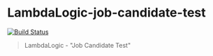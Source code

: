 # LambdaLogic-job-candidate-test

[![Build Status](https://travis-ci.org/SamAsEnd/LambdaLogic-job-candidate-test.svg?branch=master)](https://travis-ci.org/SamAsEnd/LambdaLogic-job-candidate-test)

> LambdaLogic - "Job Candidate Test"

